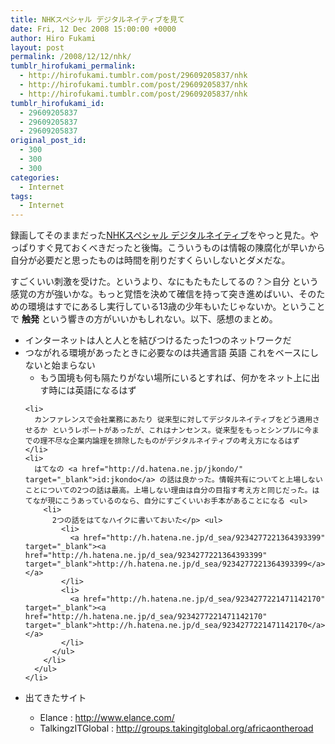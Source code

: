 ```yaml
---
title: NHKスペシャル デジタルネイティブを見て
date: Fri, 12 Dec 2008 15:00:00 +0000
author: Hiro Fukami
layout: post
permalink: /2008/12/12/nhk/
tumblr_hirofukami_permalink:
  - http://hirofukami.tumblr.com/post/29609205837/nhk
  - http://hirofukami.tumblr.com/post/29609205837/nhk
  - http://hirofukami.tumblr.com/post/29609205837/nhk
tumblr_hirofukami_id:
  - 29609205837
  - 29609205837
  - 29609205837
original_post_id:
  - 300
  - 300
  - 300
categories:
  - Internet
tags:
  - Internet
---
```

<div class="section">
  <p>
    録画してそのままだった<a href="http://www.nhk.or.jp/digitalnative/" target="_blank">NHKスペシャル デジタルネイティブ</a>をやっと見た。やっぱりすぐ見ておくべきだったと後悔。こういうものは情報の陳腐化が早いから自分が必要だと思ったものは時間を削りだすくらいしないとダメだな。
  </p>
  
  <p>
    すごくいい刺激を受けた。というより、なにもたもたしてるの？＞自分 という感覚の方が強いかな。もっと覚悟を決めて確信を持って突き進めばいい、そのための環境はすでにあるし実行している13歳の少年もいたじゃないか。ということで <span style="font-weight:bold;">触発</span> という響きの方がいいかもしれない。以下、感想のまとめ。
  </p>
  
  <ul>
    <li>
      インターネットは人と人とを結びつけるたった1つのネットワークだ
    </li>
    <li>
      つながれる環境があったときに必要なのは共通言語 英語 これをベースにしないと始まらない <ul>
        <li>
          もう国境も何も隔たりがない場所にいるとすれば、何かをネット上に出す時には英語になるはず
        </li>
      </ul>
    </li>
    
    <li>
      カンファレンスで会社業務にあたり 従来型に対してデジタルネイティブをどう適用させるか というレポートがあったが、これはナンセンス。従来型をもっとシンプルに今までの理不尽な企業内論理を排除したものがデジタルネイティブの考え方になるはず
    </li>
    <li>
      はてなの <a href="http://d.hatena.ne.jp/jkondo/" target="_blank">id:jkondo</a> の話は良かった。情報共有についてと上場しないことについての2つの話は最高。上場しない理由は自分の目指す考え方と同じだった。はてなが現にこうあっているのなら、自分にすごくいいお手本があることになる <ul>
        <li>
          2つの話をはてなハイクに書いておいた</p> <ul>
            <li>
              <a href="http://h.hatena.ne.jp/d_sea/9234277221364393399" target="_blank"><a href="http://h.hatena.ne.jp/d_sea/9234277221364393399" target="_blank">http://h.hatena.ne.jp/d_sea/9234277221364393399</a></a>
            </li>
            <li>
              <a href="http://h.hatena.ne.jp/d_sea/9234277221471142170" target="_blank"><a href="http://h.hatena.ne.jp/d_sea/9234277221471142170" target="_blank">http://h.hatena.ne.jp/d_sea/9234277221471142170</a></a>
            </li>
          </ul>
        </li>
      </ul>
    </li>
  </ul>
  
  <ul>
    <li>
      出てきたサイト</p> <ul>
        <li>
          Elance&#160;: <a href="http://www.elance.com/" target="_blank"><a href="http://www.elance.com/" target="_blank">http://www.elance.com/</a></a>
        </li>
        <li>
          TalkingzITGlobal&#160;: <a href="http://groups.takingitglobal.org/africaontheroad" target="_blank"><a href="http://groups.takingitglobal.org/africaontheroad" target="_blank">http://groups.takingitglobal.org/africaontheroad</a></a>
        </li>
      </ul>
    </li>
  </ul>
</div>